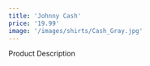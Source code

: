 ```yaml
---
title: 'Johnny Cash'
price: '19.99'
image: '/images/shirts/Cash_Gray.jpg'
---
```


Product Description
